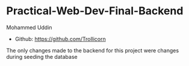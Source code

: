 # Practical-Web-Dev-Final-Backend

Mohammed Uddin
- Github: https://github.com/Trollicorn

The only changes made to the backend for this project were changes during seeding the database
